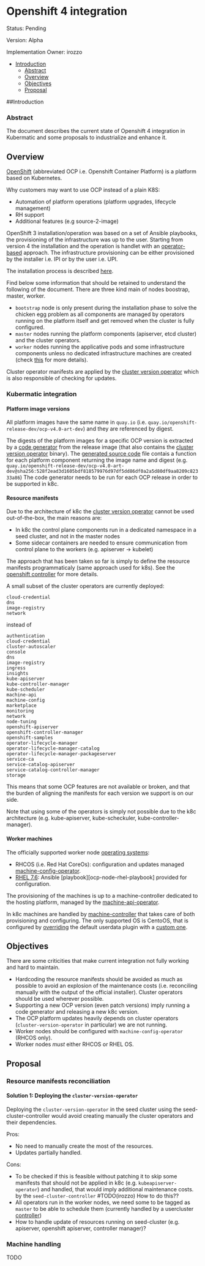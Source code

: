 # Openshift 4 integration


Status: Pending

Version: Alpha

Implementation Owner: irozzo

- [Introduction](#introduction)
  - [Abstract](#abstract)
  - [Overview](#overview)
  - [Objectives](#objectives)
  - [Proposal](#proposal)

##Introduction

### Abstract

The document describes the current state of Openshift 4 integration in Kubermatic and some proposals to industrialize and enhance it.

## Overview

[OpenShift][what-is-openshift] (abbreviated
OCP i.e. Openshift Container Platform) is a platform based on Kubernetes.

Why customers may want to use OCP instead of a plain K8S:

- Automation of platform operations (platform upgrades, lifecycle management)
- RH support
- Additional features (e.g source-2-image)

OpenShift 3 installation/operation was based on a set of Ansible playbooks, the provisioning of the infrastructure was up to the user.
Starting from version 4 the installation and the operation is handlet with an [operator-based][k8s-operators] approach.
The infrastructure provisioning can be either provisioned by the installer i.e. IPI or by the user i.e. UPI.

The installation process is described [here][ocp-installation-architecture]. 

Find below some information that should be retained to understand the following of the document.
There are three kind main of nodes boostrap, master, worker.

- `bootstrap` node is only present during the installation phase to solve the chicken egg problem as all components are managed by operators running on the platform itself and get removed when the cluster is fully configured.
- `master` nodes running the platform components (apiserver, etcd cluster) and the cluster operators.
- `worker` nodes running the applicative pods and some infrastructure components unless no dedicated infrastructure machines are created (check [this][ocp-infrastructure-machines] for more details).

Cluster operator manifests are applied by the [cluster version operator][cluster-version-operator] which is also responsible of checking for updates.

### Kubermatic integration

#### Platform image versions

All platform images have the same name in `quay.io` (i.e. `quay.io/openshift-release-dev/ocp-v4.0-art-dev`) and they are referenced by digest.

The digests of the platform images for a specific OCP version is extracted by a [code generator][k8c-openshift-codegen] from the release image (that also contains the [cluster version operator][cluster-version-operator] binary).
The [generated source code][k8c-generated-code] file contais a function for each platform component returning the image name and digest (e.g. `quay.io/openshift-release-dev/ocp-v4.0-art-dev@sha256:528f2ead3d1605bdf818579976d97df5dd86df0a2a5d80df9aa8209c82333a86`)
The code generator needs to be run for each OCP release in order to be supported in k8c.

#### Resource manifests

Due to the architecture of k8c the [cluster version operator][cluster-version-operator] cannot be used out-of-the-box, the main reasons are:

- In k8c the control plane components run in a dedicated namespace in a seed cluster, and not in the master nodes
- Some sidecar containers are needed to ensure communication from control plane to the workers (e.g. apiserver -> kubelet)

The approach that has been taken so far is simply to define the resource manifests programmaticaly (same approach used for k8s).
See the [openshift controller][k8c-openshift-controller] for more details.

A small subset of the cluster operators are currently deployed:

```
cloud-credential
dns
image-registry
network
```

instead of

```
authentication
cloud-credential
cluster-autoscaler
console
dns
image-registry
ingress
insights
kube-apiserver
kube-controller-manager
kube-scheduler
machine-api
machine-config
marketplace
monitoring
network
node-tuning
openshift-apiserver
openshift-controller-manager
openshift-samples
operator-lifecycle-manager
operator-lifecycle-manager-catalog
operator-lifecycle-manager-packageserver
service-ca
service-catalog-apiserver
service-catalog-controller-manager
storage
```

This means that some OCP features are not available or broken, and that the burden of aligning the manifests for each version we support is on our side.

Note that using some of the operators is simply not possible due to the k8c architecture (e.g. kube-apiserver, kube-scheckuler, kube-controller-manager).

#### Worker machines

The officially supported worker node [operating systems][ocp-machines-os]:

- RHCOS (i.e. Red Hat CoreOs): configuration and updates managed [machine-config-operator][ocp-machine-config-operator].
- [RHEL 7.6][ocp-rhel-workers]: Ansible [playbook][ocp-node-rhel-playbook] provided for configuration.

The provisioning of the machines is up to a machine-controller dedicated to the hosting platform, managed by the [machine-api-operator][ocp-machine-api-operator].

In k8c machines are handled by [machine-controller][k8c-machine-controller] that takes care of both provisioning and configuring. The only supported OS is CentoOS, that is configured by [overriding][k8c-userdata-override] the default userdata plugin with a [custom one][k8c-userdata-plugin].

## Objectives

There are some criticities that make current integration not fully working and hard to maintain.

- Hardcoding the resource manifests should be avoided as much as possible to avoid an explosion of the maintenance costs (i.e. reconciling manually with the output of the official installer). Cluster operators should be used wherever possible.
- Supporting a new OCP version (even patch versions) imply running a code generator and releasing a new k8c version.
- The OCP platform updates heavily depends on cluster operators (`cluster-version-operator` in particular) we are not running.
- Worker nodes should be configured with `machine-config-operator` (RHCOS only).
- Worker nodes *must* either RHCOS or RHEL OS.

## Proposal 

### Resource manifests reconciliation

#### Solution 1: Deploying the `cluster-version-operator`

Deploying the `cluster-version-operator` in the seed cluster using the seed-cluster-controller would avoid creating manually the cluster operators and their dependencies.

Pros:

- No need to manually create the most of the resources.
- Updates partially handled.

Cons:

- To be checked if this is feasible without patching it to skip some manifests that should not be applied in k8c (e.g. `kubeapiserver-operator`) and handled, that would imply additional maintenance costs.
    by the `seed-cluster-controller` #TODO(irozzo) How to do this??
- All operators run in the worker nodes, we need some to be tagged as `master`
    to be able to schedule them (currently handled by a usercluster [controller][k8c-node-labeler])
- How to handle update of resources running on seed-cluster (e.g. apiserver, openshift apiserver, controller manager)?

### Machine handling
TODO

[what-is-openshift]: https://www.openshift.com/learn/what-is-openshift
[k8s-operators]: https://kubernetes.io/docs/concepts/extend-kubernetes/operator/
[ocp-installation-architecture]: https://docs.openshift.com/container-platform/4.3/architecture/architecture-installation.html#installation-process_architecture-installation
[ocp-machines-os]: https://docs.openshift.com/container-platform/4.3/architecture/architecture.html#architecture-custom-os_architecture
[ocp-rhel-workers]: https://docs.openshift.com/container-platform/4.3/machine_management/more-rhel-compute.html
[ocp-infrastructure-machines]: https://docs.openshift.com/container-platform/4.3/machine_management/creating-infrastructure-machinesets.html
[ocp-machine-config-operator]: https://github.com/openshift/machine-config-operator
[ocp-rhel-node-playbook]: https://github.com/openshift/openshift-ansible/blob/release-4.3/playbooks/scaleup.yml
[ocp-machine-api-operator]: https://github.com/openshift/machine-api-operator/tree/release-4.3
[cluster-version-operator]: https://github.com/openshift/cluster-version-operator/blob/master/docs/user/reconciliation.md
[k8c-openshift-codegen]: ../../api/codegen/openshift_versions/main.go
[k8c-generated-code]: ../../api/pkg/controller/seed-controller-manager/openshift/resources/zz_generated_image_tags.go
[k8c-openshift-controller]: ../../api/pkg/controller/seed-controller-manager/openshift/openshift_controller.go
[k8c-userdata-override]: ../../api/pkg/controller/seed-controller-manager/openshift/resources/machinecontroller.go
[k8c-userdata-plugin]: ../../api/pkg/userdata/openshift/openshift.go
[k8c-machine-controller]: https://github.com/kubermatic/machine-controller
[k8c-node-labeler]: ../../api/pkg/controller/user-cluster-controller-manager/openshift-master-node-labeler/openshiftmasternodelabeler.go
